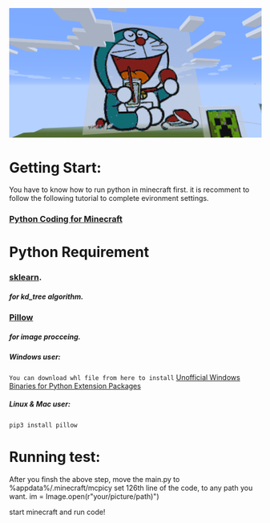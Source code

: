 ![alt text](https://github.com/N0nent1ty/AutoBuildInMineCraft/blob/master/screen_shot/1.png)

# Getting Start:
You have to know how to run python in minecraft first.
it is recomment to follow the following tutorial to complete evironment settings.
### [Python Coding for Minecraft](http://www.instructables.com/id/Python-coding-for-Minecraft/)


# Python Requirement
### [sklearn](http://scikit-learn.org/stable/).
##### for kd_tree algorithm.

### [Pillow](https://pillow.readthedocs.io/en/4.3.x/)
##### for image procceing.

##### Windows user:
``
You can download whl file from here to install
``
[Unofficial Windows Binaries for Python Extension Packages](https://www.lfd.uci.edu/~gohlke/pythonlibs/)
##### Linux & Mac user:
``
pip3 install pillow 
``
 


# Running test:
After you finsh the above step, move the main.py to %appdata%/.minecraft/mcpicy 
set 126th line of the code, to any path you want.
im = Image.open(r"your/picture/path)")


start minecraft and run code!

